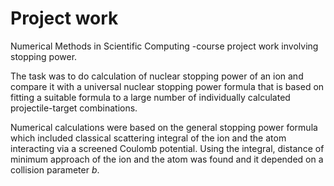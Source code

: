 # Project work
 Numerical Methods in Scientific Computing -course project work involving stopping power.

 The task was to do calculation of nuclear stopping power of an ion and compare it with a universal nuclear stopping power formula that is based on fitting a suitable formula to a large number of individually calculated projectile-target combinations. 

 Numerical calculations were based on the general stopping power formula which included classical scattering integral of the ion and the atom interacting via a screened Coulomb potential. Using the integral, distance of minimum approach of the ion and the atom was found and it depended on a collision parameter _b_.
 
